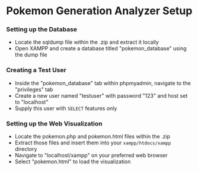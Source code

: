 # Pokemon Generation Analyzer Setup
### Setting up the Database
- Locate the sqldump file within the .zip and extract it locally
- Open XAMPP and create a database titled "pokemon_database" using the dump file

### Creating a Test User
- Inside the "pokemon_database" tab within phpmyadmin, navigate to the "privileges" tab
- Create a new user named "testuser" with password "123" and host set to "localhost"
- Supply this user with `SELECT` features only

### Setting up the Web Visualization
- Locate the pokemon.php and pokemon.html files within the .zip
- Extract those files and insert them into your `xampp/htdocs/xampp` directory
- Navigate to "localhost/xampp" on your preferred web browser
- Select "pokemon.html" to load the visualization 
